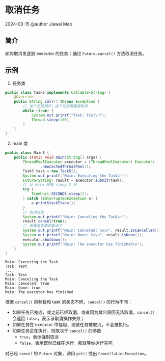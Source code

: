 # 取消任务

2024-03-15
@author Jiawei Mao
## 简介

如何取消发送到 executor 的任务：通过 `Future.cancel()` 方法取消任务。

## 示例

1. 任务类

```java
public class Task5 implements Callable<String> {
    @Override
    public String call() throws Exception {
        // 加个无限循环，这个任务需要被取消
        while (true) {
            System.out.printf("Task: Test\n");
            Thread.sleep(100);
        }
    }
}
```

2. main 类

```java
public class Main5 {
    public static void main(String[] args) {
        ThreadPoolExecutor executor = (ThreadPoolExecutor) Executors
                .newCachedThreadPool();
        Task5 task = new Task5();
        System.out.printf("Main: Executing the Task\n");
        Future<String> result = executor.submit(task);
        // 让 main 线程 sleep 2 秒
        try {
            TimeUnit.SECONDS.sleep(2);
        } catch (InterruptedException e) {
            e.printStackTrace();
        }
        // 取消任务
        System.out.printf("Main: Canceling the Task\n");
        result.cancel(true);
        // 查看是否真的取消了
        System.out.printf("Main: Canceled: %s\n", result.isCancelled());
        System.out.printf("Main: Done: %s\n", result.isDone());
        executor.shutdown();
        System.out.printf("Main: The executor has finished\n");
    }
}
```

```
Main: Executing the Task
Task: Test
...
Task: Test
Main: Canceling the Task
Main: Canceled: true
Main: Done: true
Main: The executor has finished
```

根据 `cancel()` 的参数和 task 的状态不同，`cancel()` 的行为不同：

- 如果任务已完成，或之前已经取消，或者因为其它原因无法取消，`cancel()` 会返回 `false`，表示该取消操作失败；
- 如果任务在 executor 中挂起，则该任务被取消，不会被执行。
- 如果任务正在执行，则取决于 `cancel()` 的参数
  - `true`，表示强制取消
  - `false`，表示既然已经在运行，那就等你运行完吧

对已经 `cancel` 的 `Future` 对象，调用 `get()` 抛出 `CancellationException`。

